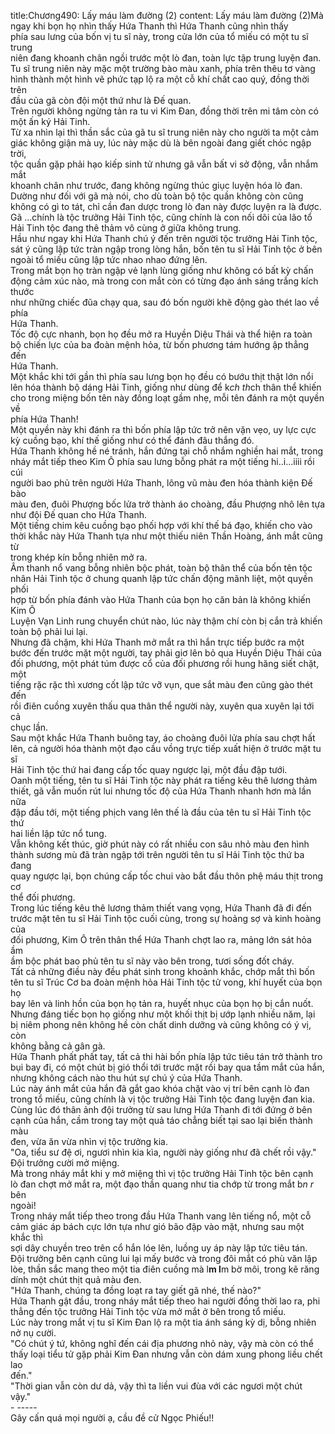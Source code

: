 title:Chương490: Lấy máu làm đường (2)
content:
Lấy máu làm đường (2)Mà ngay khi bọn họ nhìn thấy Hứa Thanh thì Hứa Thanh cũng nhìn thấy<br>phía sau lưng của bốn vị tu sĩ này, trong cửa lớn của tổ miếu có một tu sĩ trung<br>niên đang khoanh chân ngồi trước một lò đan, toàn lực tập trung luyện đan.<br>Tu sĩ trung niên này mặc một trường bào màu xanh, phía trên thêu tơ vàng<br>hình thành một hình vẽ phức tạp lộ ra một cỗ khí chất cao quý, đồng thời trên<br>đầu của gã còn đội một thứ như là Đế quan.<br>Trên người không ngừng tản ra tu vi Kim Đan, đồng thời trên mi tâm còn có<br>một ấn ký Hải Tinh.<br>Từ xa nhìn lại thì thần sắc của gã tu sĩ trung niên này cho người ta một cảm<br>giác không giận mà uy, lúc này mặc dù là bên ngoài đang giết chóc ngập trời,<br>tộc quần gặp phải hạo kiếp sinh tử nhưng gã vẫn bất vi sở động, vẫn nhắm mắt<br>khoanh chân như trước, đang không ngừng thúc giục luyện hóa lò đan.<br>Dường như đối với gã mà nói, cho dù toàn bộ tộc quần không còn cũng<br>không có gì to tát, chỉ cần đan dược trong lò đan này được luyện ra là được.<br>Gã …chính là tộc trưởng Hải Tinh tộc, cũng chính là con nối dõi của lão tổ<br>Hải Tinh tộc đang thê thảm vô cùng ở giữa không trung.<br>Hầu như ngay khi Hứa Thanh chú ý đến trên người tộc trưởng Hải Tinh tộc,<br>sát ý cũng lập tức tràn ngập trong lòng hắn, bốn tên tu sĩ Hải Tinh tộc ở bên<br>ngoài tổ miếu cũng lập tức nhao nhao đứng lên.<br>Trong mắt bọn họ tràn ngập vẻ lạnh lùng giống như không có bất kỳ chấn<br>động cảm xúc nào, mà trong con mắt còn có từng đạo ánh sáng trắng kích thước<br>như những chiếc đũa chạy qua, sau đó bốn người khẽ động gào thét lao về phía<br>Hứa Thanh.<br>Tốc độ cực nhanh, bọn họ đều mở ra Huyền Diệu Thái và thể hiện ra toàn<br>bộ chiến lực của ba đoàn mệnh hỏa, từ bốn phương tám hướng ập thẳng đến<br>Hứa Thanh.<br>Một khắc khi tới gần thì phía sau lưng bọn họ đều có bướu thịt thật lớn nổi<br>lên hóa thành bộ dáng Hải Tinh, giống như dùng để k*ch th*ch thân thể khiến<br>cho trong miệng bốn tên này đồng loạt gầm nhẹ, mỗi tên đánh ra một quyền về<br>phía Hứa Thanh!<br>Một quyền này khi đánh ra thì bốn phía lập tức trở nên vặn vẹo, uy lực cực<br>kỳ cuồng bạo, khí thế giống như có thể đánh đâu thắng đó.<br>Hứa Thanh không hề né tránh, hắn đứng tại chỗ nhắm nghiền hai mắt, trong<br>nháy mắt tiếp theo Kim Ô phía sau lưng bỗng phát ra một tiếng hi..i...iiii rồi cúi<br>người bao phủ trên người Hứa Thanh, lông vũ màu đen hóa thành kiện Đế bào<br>màu đen, đuôi Phượng bốc lửa trở thành áo choàng, đầu Phượng nhô lên tựa<br>như đội Đế quan cho Hứa Thanh.<br>Một tiếng chim kêu cuồng bạo phối hợp với khí thế bá đạo, khiến cho vào<br>thời khắc này Hứa Thanh tựa như một thiếu niên Thần Hoàng, ánh mắt cũng từ<br>trong khép kín bỗng nhiên mở ra.<br>Âm thanh nổ vang bỗng nhiên bộc phát, toàn bộ thân thể của bốn tên tộc<br>nhân Hải Tinh tộc ở chung quanh lập tức chấn động mãnh liệt, một quyền phối<br>hợp từ bốn phía đánh vào Hứa Thanh của bọn họ căn bản là không khiến Kim Ô<br>Luyện Vạn Linh rung chuyển chút nào, lúc này thậm chí còn bị cắn trả khiến<br>toàn bộ phải lui lại.<br>Nhưng đã chậm, khi Hứa Thanh mở mắt ra thì hắn trực tiếp bước ra một<br>bước đến trước mặt một người, tay phải giơ lên bỏ qua Huyền Diệu Thái của<br>đối phương, một phát túm được cổ của đối phương rồi hung hăng siết chặt, một<br>tiếng rặc rặc thì xương cốt lập tức vỡ vụn, que sắt màu đen cũng gào thét đến<br>rồi điên cuồng xuyên thấu qua thân thể người này, xuyên qua xuyên lại tới cả<br>chục lần.<br>Sau một khắc Hứa Thanh buông tay, áo choàng đuôi lửa phía sau chợt hất<br>lên, cả người hóa thành một đạo cầu vồng trực tiếp xuất hiện ở trước mặt tu sĩ<br>Hải Tinh tộc thứ hai đang cấp tốc quay ngược lại, một đầu đập tưới.<br>Oanh một tiếng, tên tu sĩ Hải Tinh tộc này phát ra tiếng kêu thê lương thảm<br>thiết, gã vẫn muốn rút lui nhưng tốc độ của Hứa Thanh nhanh hơn mà lần nữa<br>đập đầu tới, một tiếng phịch vang lên thế là đầu của tên tu sĩ Hải Tinh tộc thứ<br>hai liền lập tức nổ tung.<br>Vẫn không kết thúc, giờ phút này có rất nhiều con sâu nhỏ màu đen hình<br>thành sương mù đã tràn ngập tới trên người tên tu sĩ Hải Tinh tộc thứ ba đang<br>quay ngược lại, bọn chúng cấp tốc chui vào bắt đầu thôn phệ máu thịt trong cơ<br>thể đối phương.<br>Trong lúc tiếng kêu thê lương thảm thiết vang vọng, Hứa Thanh đã đi đến<br>trước mặt tên tu sĩ Hải Tinh tộc cuối cùng, trong sự hoảng sợ và kinh hoàng của<br>đối phương, Kim Ô trên thân thể Hứa Thanh chợt lao ra, mảng lớn sát hỏa ầm<br>ầm bộc phát bao phủ tên tu sĩ này vào bên trong, tươi sống đốt cháy.<br>Tất cả những điều này đều phát sinh trong khoảnh khắc, chớp mắt thì bốn<br>tên tu sĩ Trúc Cơ ba đoàn mệnh hỏa Hải Tinh tộc tử vong, khí huyết của bọn họ<br>bay lên và linh hồn của bọn họ tản ra, huyết nhục của bọn họ bị cắn nuốt.<br>Nhưng đáng tiếc bọn họ giống như một khối thịt bị ướp lạnh nhiều năm, lại<br>bị niêm phong nên không hề còn chất dinh dưỡng và cũng không có ý vị, còn<br>không bằng cả gân gà.<br>Hứa Thanh phất phất tay, tất cả thi hài bốn phía lập tức tiêu tán trở thành tro<br>bụi bay đi, có một chút bị gió thổi tới trước mặt rồi bay qua tầm mắt của hắn,<br>nhưng không cách nào thu hút sự chú ý của Hứa Thanh.<br>Lúc này ánh mắt của hắn đã gắt gao khóa chặt vào vị trí bên cạnh lò đan<br>trong tổ miếu, cũng chính là vị tộc trưởng Hải Tinh tộc đang luyện đan kia.<br>Cùng lúc đó thân ảnh đội trưởng từ sau lưng Hứa Thanh đi tới đứng ở bên<br>cạnh của hắn, cầm trong tay một quả táo chẳng biết tại sao lại biến thành màu<br>đen, vừa ăn vừa nhìn vị tộc trưởng kia.<br>"Oa, tiểu sư đệ ơi, ngươi nhìn kia kìa, người này giống như đã chết rồi vậy."<br>Đội trưởng cười mở miệng.<br>Mà trong nháy mắt khi y mở miệng thì vị tộc trưởng Hải Tinh tộc bên cạnh<br>lò đan chợt mở mắt ra, một đạo thần quang như tia chớp từ trong mắt b*n r* bên<br>ngoài!<br>Trong nháy mắt tiếp theo trong đầu Hứa Thanh vang lên tiếng nổ, một cỗ<br>cảm giác áp bách cực lớn tựa như gió bão đập vào mặt, nhưng sau một khắc thì<br>sợi dây chuyền treo trên cổ hắn lóe lên, luồng uy áp này lập tức tiêu tán.<br>Đội trưởng bên cạnh cũng lui lại mấy bước và trong đôi mắt có phù văn lập<br>lòe, thần sắc mang theo một tia điên cuồng mà l**m l**m bờ môi, trong kẽ răng<br>dính một chút thịt quả màu đen.<br>"Hứa Thanh, chúng ta đồng loạt ra tay giết gã nhé, thế nào?"<br>Hứa Thanh gật đầu, trong nháy mắt tiếp theo hai người đồng thời lao ra, phi<br>thẳng đến tộc trưởng Hải Tinh tộc vừa mở mắt ở bên trong tổ miếu.<br>Lúc này trong mắt vị tu sĩ Kim Đan lộ ra một tia ánh sáng kỳ dị, bỗng nhiên<br>nở nụ cười.<br>"Có chút ý tứ, không nghĩ đến cái địa phương nhỏ này, vậy mà còn có thể<br>thấy loại tiểu tử gặp phải Kim Đan nhưng vẫn còn dám xung phong liều chết lao<br>đến."<br>"Thời gian vẫn còn dư dả, vậy thì ta liền vui đùa với các ngươi một chút<br>vậy."<br>- -----<br>Gây cấn quá mọi người ạ, cầu đề cử Ngọc Phiếu!!